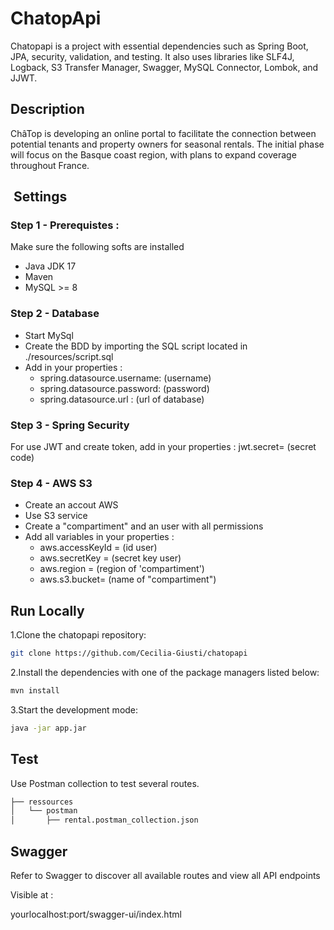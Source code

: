 #  ChatopApi

Chatopapi is a project with essential dependencies such as Spring Boot, JPA, security, validation, and testing. It also uses libraries like SLF4J, Logback, S3 Transfer Manager, Swagger, MySQL Connector, Lombok, and JJWT.


## Description

ChâTop is developing an online portal to facilitate the connection between potential tenants and property owners for seasonal rentals. The initial phase will focus on the Basque coast region, with plans to expand coverage throughout France.

## ️ Settings

### Step 1 - Prerequistes :

Make sure the following softs are installed

- Java JDK 17
- Maven
- MySQL >= 8


### Step 2 - Database 
- Start MySql
- Create the BDD by importing the SQL script located in ./resources/script.sql
- Add in your properties :
  - spring.datasource.username: (username)
  - spring.datasource.password: (password)
  - spring.datasource.url : (url of database)

### Step 3 - Spring Security

For use JWT and create token, add in your properties :
jwt.secret= (secret code)

### Step 4 - AWS S3

- Create an accout AWS
- Use S3 service 
- Create a "compartiment" and an user with all permissions
- Add all variables in your properties : 
  - aws.accessKeyId = (id user)
  - aws.secretKey = (secret key user)
  - aws.region = (region of 'compartiment')
  - aws.s3.bucket= (name of "compartiment")


##  Run Locally
1.Clone the chatopapi repository:
```sh
git clone https://github.com/Cecilia-Giusti/chatopapi
```
2.Install the dependencies with one of the package managers listed below:
```bash
mvn install
```
3.Start the development mode:
```bash
java -jar app.jar
```

## Test 

Use Postman collection to test several routes. 
```bash
├── ressources
│   └── postman
│       ├── rental.postman_collection.json
```

## Swagger

Refer to Swagger to discover all available routes and view all API endpoints

Visible at : 

yourlocalhost:port/swagger-ui/index.html

